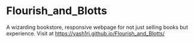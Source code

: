 # Flourish_and_Blotts
A wizarding bookstore, responsive webpage for not just selling books but experience. Visit at  https://yash1rj.github.io/Flourish_and_Blotts/
